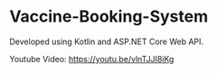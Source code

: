 # Vaccine-Booking-System

Developed using Kotlin and ASP.NET Core Web API.

Youtube Video: https://youtu.be/vlnTJJI8iKg
